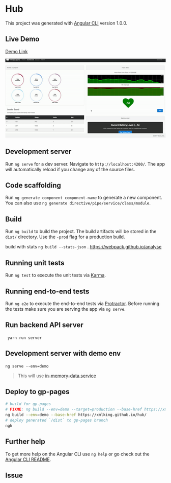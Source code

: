 # Hub

This project was generated with [Angular CLI](https://github.com/angular/angular-cli) version 1.0.0.

## Live Demo

[Demo Link](https://xmlking.github.io/hub/)

![alt text](screencast.gif "Click for Live Demo")

## Development server

Run `ng serve` for a dev server. Navigate to `http://localhost:4200/`. The app will automatically reload if you change any of the source files.

## Code scaffolding

Run `ng generate component component-name` to generate a new component. You can also use `ng generate directive/pipe/service/class/module`.

## Build

Run `ng build` to build the project. The build artifacts will be stored in the `dist/` directory. Use the `-prod` flag for a production build.

build with stats `ng build --stats-json` . https://webpack.github.io/analyse
## Running unit tests

Run `ng test` to execute the unit tests via [Karma](https://karma-runner.github.io).

## Running end-to-end tests

Run `ng e2e` to execute the end-to-end tests via [Protractor](http://www.protractortest.org/).
Before running the tests make sure you are serving the app via `ng serve`.

## Run backend API server
` yarn run server`

## Development server with demo env
`ng serve --env=demo`
> This will use [in-memory-data.service](src/app/core/services/in-memory-data.service.ts)

## Deploy to gp-pages 
```bash 
# build for gp-pages 
# FIXME: ng build --env=demo --target=production --base-href https://xmlking.github.io/hub/ 
ng build --env=demo --base-href https://xmlking.github.io/hub/
# deploy generated `/dist` to gp-pages branch
ngh
```

## Further help

To get more help on the Angular CLI use `ng help` or go check out the [Angular CLI README](https://github.com/angular/angular-cli/blob/master/README.md).


## Issue 
